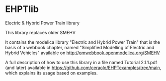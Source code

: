 # EHPTlib
Electric &amp; Hybrid Power Train library

This library replaces older SMEHV

It contains the modelica library "Electric and Hybrid Power Train" that is the basis of a webbook chapter, named "Simplified Modelling of Electric and Hybrid Vehicles" available on http://omwebbook.openmodelica.org/SMEHV

A full description of how to use this library in a file named Tutorial 2.1.1.pdf (and later) available in https://github.com/ceraolo/EHPTexamples/tree/main, which explains its usage based on examples.
